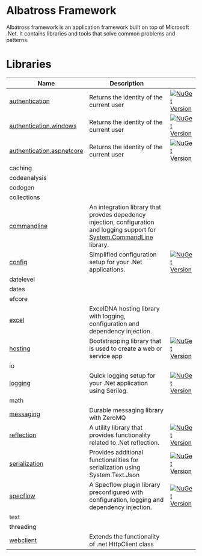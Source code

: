 # Albatross Framework
Albatross framework is an application framework built on top of Microsoft .Net.  It contains libraries and tools that solve common problems and patterns.

# Libraries
|Name|Description||
|-|-|-|
|[authentication](./authentication/Albatross.Authentication/) |Returns the identity of the current user|[![NuGet Version](https://img.shields.io/nuget/v/Albatross.Authentication)](https://www.nuget.org/packages/Albatross.Authentication)|
|[authentication.windows](./authentication/Albatross.Authentication.Windows/) |Returns the identity of the current user|[![NuGet Version](https://img.shields.io/nuget/v/Albatross.Authentication.Windows)](https://www.nuget.org/packages/Albatross.Authentication.Windows)|
|[authentication.aspnetcore](./authentication/Albatross.Authentication.AspNetCore/) |Returns the identity of the current user|[![NuGet Version](https://img.shields.io/nuget/v/Albatross.Authentication.AspNetCore)](https://www.nuget.org/packages/Albatross.Authentication.AspNetCore)|
|caching|||
|codeanalysis|||
|codegen|||
|collections|||
|[commandline](./commandline/Albatross.CommandLine)|An integration library that provdes depedency injection, configuration and logging support for [System.CommandLine](https://learn.microsoft.com/en-us/dotnet/standard/commandline/) library.||
|[config](./config/Albatross.Config)|Simplified configuration setup for your .Net applications.|[![NuGet Version](https://img.shields.io/nuget/v/Albatross.Config)](https://www.nuget.org/packages/Albatross.Config)|
|datelevel|||
|dates|||
|efcore|||
|[excel](./excel/Albatross.Hosting.Excel/)|ExcelDNA hosting library with logging, configuration and dependency injection.||
|[hosting](./hosting/Albatross.Hosting/)|Bootstrapping library that is used to create a web or service app|[![NuGet Version](https://img.shields.io/nuget/v/Albatross.Hosting)](https://www.nuget.org/packages/Albatross.Hosting)|
|io|||
|[logging](./logging/Albatross.Logging)|Quick logging setup for your .Net application using Serilog.|[![NuGet Version](https://img.shields.io/nuget/v/Albatross.Logging)](https://www.nuget.org/packages/Albatross.Logging)|
|math|||
|[messaging](./messaging/Albatross.Messaging)|Durable messaging library with ZeroMQ||
|[reflection](./reflection/Albatross.Reflection/)|A utility library that provides functionality related to .Net reflection.|[![NuGet Version](https://img.shields.io/nuget/v/Albatross.Reflection)](https://www.nuget.org/packages/Albatross.Reflection)|
|[serialization](./serialization/Albatross.Serialization/)|Provides additional functionalities for serialization using System.Text.Json|[![NuGet Version](https://img.shields.io/nuget/v/Albatross.Serialization)](https://www.nuget.org/packages/Albatross.Serialization)|
|[specflow](./testing/Albatross.SpecFlowPlugin//)|A Specflow plugin library preconfigured with configuration, logging and dependency injection.|[![NuGet Version](https://img.shields.io/nuget/v/Albatross.SpecFlowPlugin)](https://www.nuget.org/packages/Albatross.SpecFlowPlugin)|
|text|||
|threading|||
|[webclient](./webclient/Albatross.WebClient/)|Extends the functionality of .net HttpClient class||